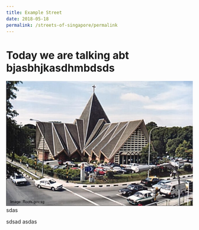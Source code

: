 ```yaml
---
title: Example Street
date: 2018-05-18
permalink: /streets-of-singapore/permalink
---
```

# Today we are talking abt bjasbhjkasdhmbdsds
![Alt text for image on Isomer site](/images/bsc_roots.jpg)
sdas

sdsad
asdas